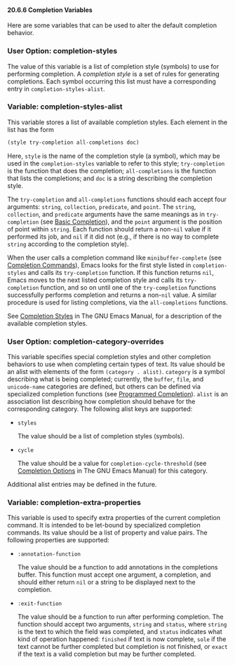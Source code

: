 

#### 20.6.6 Completion Variables

Here are some variables that can be used to alter the default completion behavior.

### User Option: **completion-styles**

The value of this variable is a list of completion style (symbols) to use for performing completion. A *completion style* is a set of rules for generating completions. Each symbol occurring this list must have a corresponding entry in `completion-styles-alist`.

### Variable: **completion-styles-alist**

This variable stores a list of available completion styles. Each element in the list has the form

```lisp
(style try-completion all-completions doc)
```

Here, `style` is the name of the completion style (a symbol), which may be used in the `completion-styles` variable to refer to this style; `try-completion` is the function that does the completion; `all-completions` is the function that lists the completions; and `doc` is a string describing the completion style.

The `try-completion` and `all-completions` functions should each accept four arguments: `string`, `collection`, `predicate`, and `point`. The `string`, `collection`, and `predicate` arguments have the same meanings as in `try-completion` (see [Basic Completion](Basic-Completion.html)), and the `point` argument is the position of point within `string`. Each function should return a non-`nil` value if it performed its job, and `nil` if it did not (e.g., if there is no way to complete `string` according to the completion style).

When the user calls a completion command like `minibuffer-complete` (see [Completion Commands](Completion-Commands.html)), Emacs looks for the first style listed in `completion-styles` and calls its `try-completion` function. If this function returns `nil`, Emacs moves to the next listed completion style and calls its `try-completion` function, and so on until one of the `try-completion` functions successfully performs completion and returns a non-`nil` value. A similar procedure is used for listing completions, via the `all-completions` functions.

See [Completion Styles](https://www.gnu.org/software/emacs/manual/html_node/emacs/Completion-Styles.html#Completion-Styles) in The GNU Emacs Manual, for a description of the available completion styles.

### User Option: **completion-category-overrides**

This variable specifies special completion styles and other completion behaviors to use when completing certain types of text. Its value should be an alist with elements of the form `(category . alist)`. `category` is a symbol describing what is being completed; currently, the `buffer`, `file`, and `unicode-name` categories are defined, but others can be defined via specialized completion functions (see [Programmed Completion](Programmed-Completion.html)). `alist` is an association list describing how completion should behave for the corresponding category. The following alist keys are supported:

*   `styles`

    The value should be a list of completion styles (symbols).

*   `cycle`

    The value should be a value for `completion-cycle-threshold` (see [Completion Options](https://www.gnu.org/software/emacs/manual/html_node/emacs/Completion-Options.html#Completion-Options) in The GNU Emacs Manual) for this category.

Additional alist entries may be defined in the future.

### Variable: **completion-extra-properties**

This variable is used to specify extra properties of the current completion command. It is intended to be let-bound by specialized completion commands. Its value should be a list of property and value pairs. The following properties are supported:

*   `:annotation-function`

    The value should be a function to add annotations in the completions buffer. This function must accept one argument, a completion, and should either return `nil` or a string to be displayed next to the completion.

*   `:exit-function`

    The value should be a function to run after performing completion. The function should accept two arguments, `string` and `status`, where `string` is the text to which the field was completed, and `status` indicates what kind of operation happened: `finished` if text is now complete, `sole` if the text cannot be further completed but completion is not finished, or `exact` if the text is a valid completion but may be further completed.
